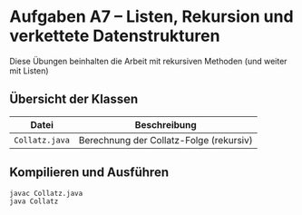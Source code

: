 # Aufgaben A7 – Listen, Rekursion und verkettete Datenstrukturen

Diese Übungen beinhalten die Arbeit mit rekursiven Methoden (und weiter mit Listen)

## Übersicht der Klassen

| Datei                | Beschreibung                                                      |
|----------------------|-------------------------------------------------------------------|
| `Collatz.java`       | Berechnung der Collatz-Folge (rekursiv)           |

## Kompilieren und Ausführen

```bash
javac Collatz.java
java Collatz
```
